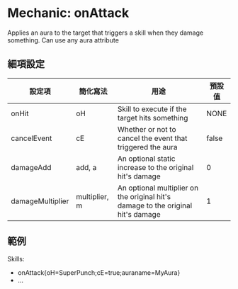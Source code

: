 Mechanic: onAttack
==================

Applies an aura to the target that triggers a skill when they damage
something. Can use any aura attribute

細項設定
----------

| 設定項 | 簡化寫法 | 用途 | 預設值 |
|------------------|---------------|------------------------------------------------------------|---------------|
| onHit| oH| Skill to execute if the target hits something  | NONE |
| cancelEvent  | cE| Whether or not to cancel the event that triggered the aura | false |
| damageAdd| add, a| An optional static increase to the original hit's damage | 0 |
| damageMultiplier | multiplier, m | An optional multiplier on the original hit's damage to the original hit's damage | 1 |

  

範例
--------

  Skills:
  - onAttack{oH=SuperPunch;cE=true;auraname=MyAura}
  - ...